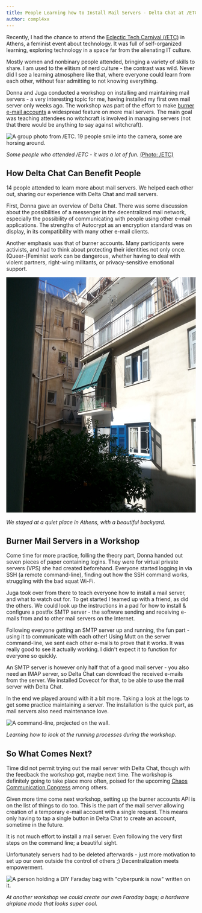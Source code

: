 ```yaml
---
title: People Learning how to Install Mail Servers - Delta Chat at /ETC
author: compl4xx
---
```


Recently, I had the chance to attend the [Eclectic Tech Carnival
(/ETC)](https://eclectictechcarnival.org) in Athens, a feminist event about
technology. It was full of self-organized learning, exploring technology in a
space far from the alienating IT culture.

Mostly women and nonbinary people attended, bringing a variety of skills
to share. I am used to the elitism of nerd culture -
the contrast was wild. Never did I see a learning atmosphere like that, where
everyone could learn from each other, without fear admitting to not knowing everything.

Donna and Juga conducted a workshop on installing and maintaining mail
servers - a very interesting topic for me, having installed my first own mail server
only weeks ago. The workshop was part of the effort to make [burner e-mail
accounts](https://delta.chat/en/2018-11-17-deltaxi#new-planned-features-for-at-risk-and-other-users)
a widespread feature on more mail servers. The main goal was teaching
attendees no witchcraft is involved in managing servers (not that there would be
anything to say against witchcraft).

![A group photo from /ETC. 19 people smile into the camera, some are horsing
around.](../assets/blog/20191021-delta-chat-etc-workshop-group-photo.jpg)

*Some people who attended /ETC - it was a lot of fun.* [(Photo:
/ETC)](https://eclectictechcarnival.org/etc/2019/athens/communications/group-photo/)

## How Delta Chat Can Benefit People

14 people attended to learn more about mail servers. We helped each other out,
sharing our experience with Delta Chat and mail servers. 

First, Donna gave an overview of Delta Chat. There was some discussion about
the possibilities of a messenger in the decentralized mail network, especially
the possibility of communicating with people using other e-mail applications.
The strengths of Autocrypt as an encryption standard was on display, in its
compatibility with many other e-mail clients.

Another emphasis was that of burner accounts. Many participants were activists, and
had to think about protecting their identities not only once. (Queer-)Feminist
work can be dangerous, whether having to deal with violent partners,
right-wing militants, or privacy-sensitive emotional support.

![A backyard in Athens](../assets/blog/20191021-delta-chat-etc-workshop-athens-backyard.jpg)

*We stayed at a quiet place in Athens, with a beautiful backyard.*

## Burner Mail Servers in a Workshop

Come time for more practice, folling the theory part, Donna handed out seven
pieces of paper containing logins. They were for virtual private servers
(VPS) she had created beforehand. Everyone started logging in via SSH
(a remote command-line), finding out how the SSH command works,
struggling with the bad squat Wi-Fi.

Juga took over from there to teach everyone how to install a mail server, and
what to watch out for. To get started I teamed up with a friend, as did the others.
We could look up the instructions in a pad for how to install & configure a
postfix SMTP server - the software sending and receiving
e-mails from and to other mail servers on the Internet.

Following everyone getting an SMTP server up and running, the fun part - using it to
communicate with each other! Using Mutt on the server command-line, we
sent each other e-mails to prove that it works. It was really good to see it
actually working. I didn't expect it to function for everyone so quickly.

An SMTP server is however only half that of a good mail server - you also need an
IMAP server, so Delta Chat can download the received e-mails from the server.
We installed Dovecot for that, to be able to use the mail server with Delta Chat.

In the end we played around with it a bit more. Taking a look at the logs to
get some practice maintaining a server. The installation is the quick
part, as mail servers also need maintenance love.

![A command-line, projected on the
wall.](../assets/blog/20191022-delta-chat-etc-workshop-projector-command-line.png)

*Learning how to look at the running processes during the workshop.*

## So What Comes Next?

Time did not permit trying out the mail server with Delta Chat,
though with the feedback the workshop got, maybe next time. The workshop
is definitely going to take place more often, poised for the upcoming
[Chaos Communication Congress](https://events.ccc.de) among others.

Given more time come next workshop, setting up the burner accounts API is on the
list of things to do too. This is the part of the mail server allowing creation of
a temporary e-mail account with a single request. This means only having to tap
a single button in Delta Chat to create an account, sometime in the future.

It is not much effort to install a mail server. Even following the very first steps
on the command line; a beautiful sight.

Unfortunately servers had to be deleted afterwards - just more
motivation to set up our own outside the control of others ;)
Decentralization meets empowerment.

![A person holding a DIY Faraday bag with "cyberpunk is now" written on
it.](../assets/blog/20191021-delta-chat-etc-workshop-faraday-bag.jpg)

*At another workshop we could create our own Faraday bags;
a hardware airplane mode that looks super cool.*

